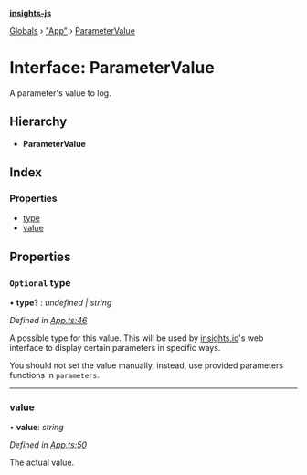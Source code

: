 **[insights-js](../README.md)**

[Globals](../globals.md) › [&quot;App&quot;](../modules/_app_.md) › [ParameterValue](_app_.parametervalue.md)

# Interface: ParameterValue

A parameter's value to log.

## Hierarchy

* **ParameterValue**

## Index

### Properties

* [type](_app_.parametervalue.md#optional-type)
* [value](_app_.parametervalue.md#value)

## Properties

### `Optional` type

• **type**? : *undefined | string*

*Defined in [App.ts:46](https://github.com/getinsights/insights-js/blob/f3c18cb/src/App.ts#L46)*

A possible type for this value.
This will be used by [insights.io](https://insights.io)'s web interface to display certain parameters in specific ways.

You should not set the value manually, instead, use provided parameters functions in `parameters`.

___

###  value

• **value**: *string*

*Defined in [App.ts:50](https://github.com/getinsights/insights-js/blob/f3c18cb/src/App.ts#L50)*

The actual value.